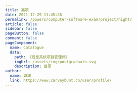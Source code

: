 ```yaml
---
title: 高项
date: 2021-12-29 11:45:26
permalink: /powers/computer-software-exam/project/hight/
article: false
sidebar: false
pageButton: false
comment: false
pageComponent: 
  name: Catalogue
  data: 
    path: 《信息系统项目管理师》
    imgUrl: /assets/img/postgraduate.svg
    description: 目录
author: 
  name: 诚城
  link: https://www.carveybunt.cn/user/profile/
---
```

